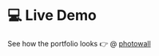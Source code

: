 # 💻  Live Demo

See how the portfolio looks 👉 @ [photowall](https://photowall-reactjs.netlify.app/) 
